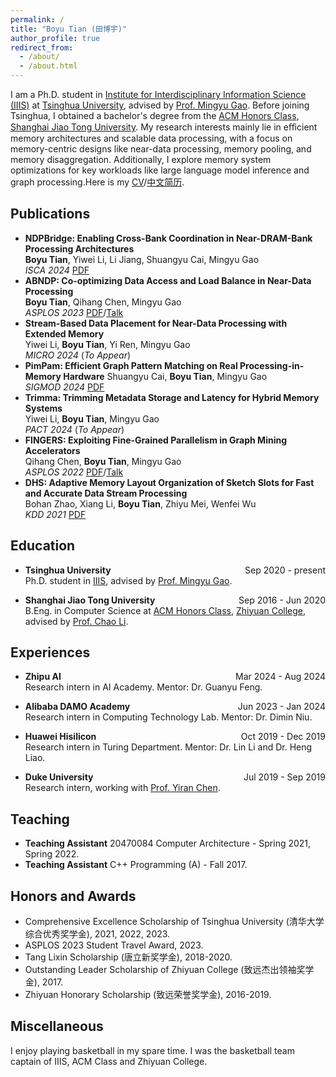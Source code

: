 ```yaml
---
permalink: /
title: "Boyu Tian (田博宇)"
author_profile: true
redirect_from: 
  - /about/
  - /about.html
---
```


I am a Ph.D. student in [Institute for Interdisciplinary Information Science (IIIS)](https://iiis.tsinghua.edu.cn/en/) at [Tsinghua University](https://www.tsinghua.edu.cn/en/), advised by [Prof. Mingyu Gao](https://people.iiis.tsinghua.edu.cn/~gaomy/). Before joining Tsinghua, I obtained a bachelor's degree from the [ACM Honors Class](https://acm.sjtu.edu.cn/home), [Shanghai Jiao Tong University](https://www.sjtu.edu.cn/). My research interests mainly lie in eﬀicient memory architectures and scalable data processing, with a focus on memory-centric designs like near-data processing, memory pooling, and memory disaggregation. Additionally, I explore memory system optimizations for key workloads like large language model inference and graph processing.Here is my [CV](https://CriusT.github.io/files/boyu_CV_English_2408.pdf)/[中文简历](https://CriusT.github.io/files/boyu_CV_Chinese_2408.pdf).

## Publications
* **NDPBridge: Enabling Cross-Bank Coordination in Near-DRAM-Bank Processing Architectures**  
    **Boyu Tian**, Yiwei Li, Li Jiang, Shuangyu Cai, Mingyu Gao  
    *ISCA 2024* [PDF](https://people.iiis.tsinghua.edu.cn/~gaomy/pubs/ndpbridge.isca24.pdf)
* **ABNDP: Co-optimizing Data Access and Load Balance in Near-Data Processing**  
    **Boyu Tian**, Qihang Chen, Mingyu Gao  
    *ASPLOS 2023* [PDF](https://people.iiis.tsinghua.edu.cn/~gaomy/pubs/abndp.asplos23.pdf)/[Talk](https://youtu.be/lSNQXqqfdt8)
* **Stream-Based Data Placement for Near-Data Processing with Extended Memory**  
    Yiwei Li, **Boyu Tian**, Yi Ren, Mingyu Gao  
    *MICRO 2024* (*To Appear*)
* **PimPam: Efficient Graph Pattern Matching on Real Processing-in-Memory Hardware**
    Shuangyu Cai, **Boyu Tian**, Mingyu Gao  
    *SIGMOD 2024* [PDF](https://people.iiis.tsinghua.edu.cn/~gaomy/pubs/pimpam.sigmod24.pdf)
* **Trimma: Trimming Metadata Storage and Latency for Hybrid Memory Systems**  
    Yiwei Li, **Boyu Tian**, Mingyu Gao  
    *PACT 2024* (*To Appear*)
* **FINGERS: Exploiting Fine-Grained Parallelism in Graph Mining Accelerators**  
    Qihang Chen, **Boyu Tian**, Mingyu Gao  
    *ASPLOS 2022* [PDF](https://people.iiis.tsinghua.edu.cn/~gaomy/pubs/fingers.asplos22.pdf)/[Talk](https://www.youtube.com/watch?v=_2WeQuFpMFE)
* **DHS: Adaptive Memory Layout Organization of Sketch Slots for Fast and Accurate Data Stream Processing**  
    Bohan Zhao, Xiang Li, **Boyu Tian**, Zhiyu Mei, Wenfei Wu  
    *KDD 2021* [PDF](https://dl.acm.org/doi/pdf/10.1145/3447548.3467353https://dl.acm.org/doi/pdf/10.1145/3447548.3467353)

## Education
* **Tsinghua University**<span style="float:right;">Sep 2020 - present </span>  
Ph.D. student in [IIIS](https://iiis.tsinghua.edu.cn/en/), advised by [Prof. Mingyu Gao](https://people.iiis.tsinghua.edu.cn/~gaomy/). 

* **Shanghai Jiao Tong University**<span style="float:right;">Sep 2016 - Jun 2020 </span>  
B.Eng. in Computer Science at [ACM Honors Class](https://acm.sjtu.edu.cn/home), [Zhiyuan College](https://zhiyuan.sjtu.edu.cn/), advised by [Prof. Chao Li](https://www.cs.sjtu.edu.cn/~lichao/). 

<!-- * **Tsinghua University**  
    Ph.D. student in [IIIS](https://iiis.tsinghua.edu.cn/en/), advised by [Prof. Mingyu Gao](https://people.iiis.tsinghua.edu.cn/~gaomy/). Sep 2020 - present. -->
<!-- * **Shanghai Jiao Tong University**  
    B.Eng. in Computer Science at [ACM Honors Class](https://acm.sjtu.edu.cn/home), [Zhiyuan College](https://zhiyuan.sjtu.edu.cn/), advised by [Prof. Chao Li](https://www.cs.sjtu.edu.cn/~lichao/). Sep 2016 - Jun 2020. -->

## Experiences
* **Zhipu AI**<span style="float:right;">Mar 2024 - Aug 2024 </span>  
Research intern in AI Academy. Mentor: Dr. Guanyu Feng. 

* **Alibaba DAMO Academy**<span style="float:right;">Jun 2023 - Jan 2024 </span>  
Research intern in Computing Technology Lab. Mentor: Dr. Dimin Niu.

* **Huawei Hisilicon**<span style="float:right;">Oct 2019 - Dec 2019 </span>  
Research intern in Turing Department. Mentor: Dr. Lin Li and Dr. Heng Liao.

* **Duke University**<span style="float:right;">Jul 2019 - Sep 2019 </span>  
Research intern, working with [Prof. Yiran Chen](https://ece.duke.edu/faculty/yiran-chen). 

<!-- * **Zhipu AI** Mar 2024 - Aug 2024   
    Research intern in AI Academy. Mentor: Dr. Guanyu Feng. 
* **Alibaba DAMO Academy**  
    Research intern in Computing Technology Lab. Mentor: Dr. Dimin Niu. Jun 2023 - Jan 2024. -->
<!-- * **Huawei Hisilicon**  
    Research intern in Turing Department. Mentor: Dr. Lin Li and Dr. Heng Liao. Oct 2019 - Dec 2019. -->
<!-- * **Duke University**  
    Research intern, working with [Prof. Yiran Chen](https://ece.duke.edu/faculty/yiran-chen). Jul 2019 - Sep 2019.  -->

## Teaching
* **Teaching Assistant** 20470084 Computer Architecture - Spring 2021, Spring 2022.
* **Teaching Assistant** C++ Programming (A) - Fall 2017.

## Honors and Awards

<!-- * Comprehensive Excellence Scholarship of Tsinghua University (清华大学综合优秀奖学金)<span style="float:right;">2021, 2022, 2023</span>  
* ASPLOS 2023 Student Travel Award<span style="float:right;">2023</span>  
* Tang Lixin Scholarship (唐立新奖学金)<span style="float:right;">2018 - 2020</span>  
* Zhiyuan Outstanding Leader Scholarship (致远杰出领袖奖学金)<span style="float:right;">2017</span>  
* Zhiyuan Honorary Scholarship (致远荣誉奖学金)<span style="float:right;">2016 - 2019</span>   -->

* Comprehensive Excellence Scholarship of Tsinghua University (清华大学综合优秀奖学金), 2021, 2022, 2023. 
* ASPLOS 2023 Student Travel Award, 2023.
* Tang Lixin Scholarship (唐立新奖学金), 2018-2020.
* Outstanding Leader Scholarship of Zhiyuan College (致远杰出领袖奖学金), 2017.
* Zhiyuan Honorary Scholarship (致远荣誉奖学金), 2016-2019.

## Miscellaneous
I enjoy playing basketball in my spare time. I was the basketball team captain of IIIS, ACM Class and Zhiyuan College.

